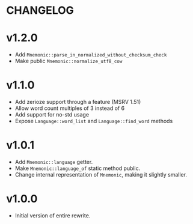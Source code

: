 CHANGELOG
=========

# v1.2.0

- Add `Mnemonic::parse_in_normalized_without_checksum_check`
- Make public `Mnemonic::normalize_utf8_cow`

# v1.1.0

- Add zerioze support through a feature (MSRV 1.51)
- Allow word count multiples of 3 instead of 6
- Add support for no-std usage
- Expose `Language::word_list` and `Language::find_word` methods

# v1.0.1

- Add `Mnemonic::language` getter.
- Make `Mnemonic::language_of` static method public.
- Change internal representation of `Mnemonic`, making it slightly smaller.

# v1.0.0

- Initial version of entire rewrite.
